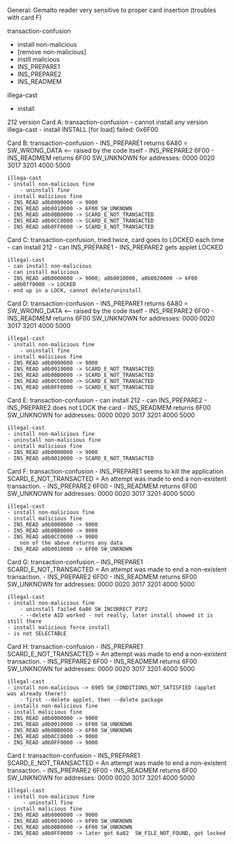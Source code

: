 General:
Gemalto reader very sensitive to proper card insertion (troubles with card F)

transaction-confusion
- install non-malicious
- [remove non-malicious]
- instll malicious
- INS_PREPARE1
- INS_PREPARE2
- INS_READMEM

illega-cast
- install


212 version
Card A:
    transaction-confusion
    - cannot install any version
    illega-cast
    - install
    INSTALL [for load] failed: 0x6F00

Card B:
    transaction-confusion
    - INS_PREPARE1 returns 6A80 = SW_WRONG_DATA <-- raised by the code itself
    - INS_PREPARE2 6F00
    - INS_READMEM returns 6F00  SW_UNKNOWN for addresses: 0000 0020 3017 3201 4000 5000

    illega-cast
    - install non-malicious fine
        - uninstall fine
    - install malicious fine
    - INS_READ a0b0000000 -> 9000
    - INS_READ a0b0010000 -> 6F00 SW_UNKNOWN
    - INS_READ a0b0BB0000 -> SCARD_E_NOT_TRANSACTED
    - INS_READ a0b0CC0000 -> SCARD_E_NOT_TRANSACTED
    - INS_READ a0b0FF0000 -> SCARD_E_NOT_TRANSACTED

Card C:
    transaction-confusion, tried twice, card goes to LOCKED each time
    - can install 212
    - can INS_PREPARE1
    - INS_PREPARE2 gets applet LOCKED

    illegal-cast
    - can install non-malicious
    - can install malicious
    - INS_READ a0b0000000 -> 9000; a0b0010000, a0b0020000 -> 6F00
    - a0b0ff0000 -> LOCKED
    - end up in a LOCK, cannot delete/uninstall


Card D:
    transaction-confusion
    - INS_PREPARE1 returns 6A80 = SW_WRONG_DATA <-- raised by the code itself
    - INS_PREPARE2 6F00
    - INS_READMEM returns 6F00  SW_UNKNOWN for addresses: 0000 0020 3017 3201 4000 5000

    illegal-cast
    - install non-malicious fine
        - uninstall fine
    - install malicious fine
    - INS_READ a0b0000000 -> 9000
    - INS_READ a0b0010000 -> SCARD_E_NOT_TRANSACTED
    - INS_READ a0b0BB0000 -> SCARD_E_NOT_TRANSACTED
    - INS_READ a0b0CC0000 -> SCARD_E_NOT_TRANSACTED
    - INS_READ a0b0FF0000 -> SCARD_E_NOT_TRANSACTED

Card E:
    transaction-confusion
    - can install 212
    - can INS_PREPARE2
    - INS_PREPARE2 does not LOCK the card
    - INS_READMEM returns 6F00  SW_UNKNOWN for addresses: 0000 0020 3017 3201 4000 5000

    illegal-cast
    - install non-malicious fine
    - uninstall non-malicious fine
    - install malicious fine
    - INS_READ a0b0000000 -> 9000
    - INS_READ a0b0010000 -> SCARD_E_NOT_TRANSACTED


Card F:
    transaction-confusion
    - INS_PREPARE1 seems to kill the application
    SCARD_E_NOT_TRANSACTED =  An attempt was made to end a non-existent transaction. 
    - INS_PREPARE2 6F00
    - INS_READMEM returns 6F00  SW_UNKNOWN for addresses: 0000 0020 3017 3201 4000 5000

    illegal-cast
    - install non-malicious fine
    - install malicious fine
    - INS_READ a0b0000000 -> 9000
    - INS_READ a0b0BB0000 -> 9000
    - INS_READ a0b0CC0000 -> 9000
        non of the above returns any data
    - INS_READ a0b0010000 -> 6F00 SW_UNKNOWN

Card G:
    transaction-confusion
    - INS_PREPARE1
    SCARD_E_NOT_TRANSACTED =  An attempt was made to end a non-existent transaction. 
    - INS_PREPARE2 6F00
    - INS_READMEM returns 6F00  SW_UNKNOWN for addresses: 0000 0020 3017 3201 4000 5000

    illegal-cast
    - install non-malicious fine
        - uninstall failed 6a86 SW_INCORRECT_P1P2
        - --delete AID worked - not really, later install showed it is still there
    - install malicious force install
    - is not SELECTABLE

Card H:
    transaction-confusion
    - INS_PREPARE1
    SCARD_E_NOT_TRANSACTED =  An attempt was made to end a non-existent transaction.
    - INS_PREPARE2 6F00
    - INS_READMEM returns 6F00  SW_UNKNOWN for addresses: 0000 0020 3017 3201 4000 5000

    illegal-cast
    - install non-malicious -> 6985 SW_CONDITIONS_NOT_SATISFIED (applet was already there!)
        - first --delete applet, then --delete package
    - installs non-malicious fine
    - install malicious fine
    - INS_READ a0b0000000 -> 9000
    - INS_READ a0b0010000 -> 6F00 SW_UNKNOWN
    - INS_READ a0b0BB0000 -> 6F00 SW_UNKNOWN
    - INS_READ a0b0CC0000 -> 9000
    - INS_READ a0b0FF0000 -> 9000


Card I:
    transaction-confusion
    - INS_PREPARE1
    SCARD_E_NOT_TRANSACTED =  An attempt was made to end a non-existent transaction.
    - INS_PREPARE2 6F00
    - INS_READMEM returns 6F00  SW_UNKNOWN for addresses: 0000 0020 3017 3201 4000 5000

    illegal-cast
    - install non-malicious fine
         - uninstall fine
    - install malicious fine
    - INS_READ a0b0000000 -> 9000
    - INS_READ a0b0010000 -> 6F00 SW_UNKNOWN
    - INS_READ a0b0BB0000 -> 6F00 SW_UNKNOWN
    - INS_READ a0b0FF0000 -> later got 6a82  SW_FILE_NOT_FOUND, got locked

